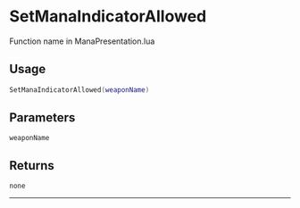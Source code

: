 # SetManaIndicatorAllowed
Function name in ManaPresentation.lua
## Usage
```lua
SetManaIndicatorAllowed(weaponName)
```
## Parameters
`weaponName`
## Returns
`none`

---